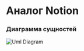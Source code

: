 # Аналог Notion

### Диаграмма сущностей

![Uml Diagram](https://github.com/rus-yanov/tp1/assets/113507393/bc095a50-8554-4404-b335-37386ac72336)

